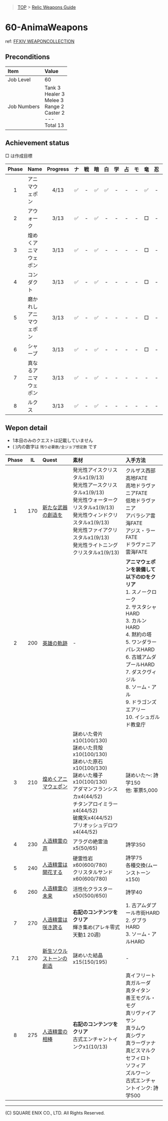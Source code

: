 > [TOP](../README.md) > [Relic Weapons Guide](./README.md)

# 60-AnimaWeapons

ref: [FFXIV WEAPONCOLLECTION](https://weapon.ffxivcollection.com/where/aw/)

## Preconditions

| Item | Value |
| :--- | :--- |
| Job Level | 60 |
| Job Numbers | Tank 3<br />Healer 3<br />Melee 3<br />Range 2<br />Caster 2<br />---<br />Total 13 |

## Achievement status

□ は作成目標

| Phase | Name | Progress | ナ | 戦 | 暗 | 白 | 学 | 占 | モ | 竜 | 忍 | 詩 | 機 | 黒 | 召 |
| :---: | :--- | :---: | :---: | :---: | :---: | :---: | :---: | :---: | :---: | :---: | :---: | :---: | :---: | :---: | :---: |
| 1 | アニマウェポン | 4/13 | ✅ | - | ✅ | ✅ | - | - | - | ✅ | - | - | - | ✅ | - |
| 2 | アウォーク | 3/13 | ✅ | - | ✅ | - | - | - | - | □ | - | - | - | ✅ | - |
| 3 | 煌めくアニマウェポン | 3/13 | ✅ | - | ✅ | - | - | - | - | □ | - | - | - | ✅ | - |
| 4 | コンダクト | 3/13 | ✅ | - | ✅ | - | - | - | - | □ | - | - | - | ✅ | - |
| 5 | 磨かれしアニマウェポン | 3/13 | ✅ | - | ✅ | - | - | - | - | □ | - | - | - | ✅ | - |
| 6 | シャープ | 3/13 | ✅ | - | ✅ | - | - | - | - | □ | - | - | - | ✅ | - |
| 7 | 真なるアニマウェポン | 3/13 | ✅ | - | ✅ | - | - | - | - | - | - | - | - | ✅ | - |
| 8 | ルクス | 3/13 | ✅ | - | ✅ | - | - | - | - | - | - | - | - | ✅ | - |

## Wepon detail

- 1本目のみのクエストは記載していません
- ( )内の数字は `残り必要数/全ジョブ想定数` です

| Phase | IL | Quest | 素材 | 入手方法 |
| :---: | :---: | :--- | :--- | :--- |
| 1 | 170 | [新たな武器の創造を](https://jp.finalfantasyxiv.com/lodestone/playguide/db/quest/0136a6df60a/) | 発光性アイスクリスタルx1(9/13)<br />発光性アースクリスタルx1(9/13)<br />発光性ウォータークリスタルx1(9/13)<br />発光性ウィンドクリスタルx1(9/13)<br />発光性ファイアクリスタルx1(9/13)<br />発光性ライトニングクリスタルx1(9/13) | クルザス西部高地FATE<br />高地ドラヴァニアFATE<br />低地ドラヴァニア<br />アバラシア雲海FATE<br />アジス・ラーFATE<br />ドラヴァニア雲海FATE | 
| 2 | 200 | [英雄の軌跡](https://jp.finalfantasyxiv.com/lodestone/playguide/db/quest/3a19d47a205/)  | - | **アニマウェポンを装備して以下のIDをクリア**<br />1. スノークローク<br />2. サスタシャHARD<br />3. カルンHARD<br />4. 黙約の塔<br />5. ワンダラーパレスHARD<br />6. 古城アムダプールHARD<br />7. ダスクヴィジル<br />8. ソーム・アル<br />9. ドラゴンズエアリー<br />10. イシュガルド教皇庁 | 
| 3 | 210 | [煌めくアニマウェポン](https://jp.finalfantasyxiv.com/lodestone/playguide/db/quest/a37d18ed018/) | 謎めいた骨片x10(100/130)<br />謎めいた貝殻x10(100/130)<br />謎めいた原石x10(100/130)<br />謎めいた種子x10(100/130)<br />アダマンフランシスカx4(44/52)<br />チタンアロイミラーx4(44/52)<br />破魔矢x4(44/52)<br />ブリオッシュデロワx4(44/52) | 謎めいた〜: 詩学150<br />他: 軍票5,000 | 
| 4 | 230 | [人造精霊の声](https://jp.finalfantasyxiv.com/lodestone/playguide/db/quest/bf6394ecf52/) | アラグの絶霊油x5(50/65) | 詩学350 |
| 5 | 240 | [人造精霊は開花する](https://jp.finalfantasyxiv.com/lodestone/playguide/db/quest/1ef99ba9eeb/) | 硬霊性岩x60(600/780)<br />クリスタルサンドx60(600/780) | 詩学75<br />各種交換(ムーンストーンx150)
| 6 | 260 | [人造精霊の未来](https://jp.finalfantasyxiv.com/lodestone/playguide/db/quest/855114f5906/) | 活性化クラスターx50(500/650) | 詩学40 | 
| 7 | 270 | [人造精霊は咲き誇る](https://jp.finalfantasyxiv.com/lodestone/playguide/db/quest/496ec3951a9/) | **右記のコンテンツをクリア**<br />輝き集め(アレキ零式天動1 20週) | 1. 古アムダプール市街HARD<br />2. グブラHARD<br />3. ソーム・アルHARD |
| 7.1 | 270 | [新生ソウルストーンの創造](https://jp.finalfantasyxiv.com/lodestone/playguide/db/quest/637f7078f64/) | 謎めいた結晶x15(150/195) | - |
| 8 | 275 | [人造精霊の相棒](https://jp.finalfantasyxiv.com/lodestone/playguide/db/quest/9da6270b969/) | **右記のコンテンツをクリア**<br />古式エンチャントインクx1(10/13) | 真イフリート<br />真ガルーダ<br />真タイタン<br />善王モグル・モグ<br />真リヴァイアサン<br />真ラムウ<br />真シヴァ<br />真ラーヴァナ<br />真ビスマルク<br />セフィロト<br />ソフィア<br />ズルワーン<br />古式エンチャントインク: 詩学500 |

---
(C) SQUARE ENIX CO., LTD. All Rights Reserved.
